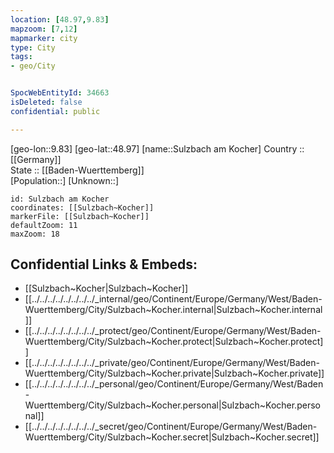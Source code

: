 ```yaml
---
location: [48.97,9.83] 
mapzoom: [7,12] 
mapmarker: city 
type: City
tags:
- geo/City


SpocWebEntityId: 34663
isDeleted: false
confidential: public

---
```

[geo-lon::9.83] 
[geo-lat::48.97] 
[name::Sulzbach am Kocher] 
Country :: [[Germany]]  
State :: [[Baden-Wuerttemberg]]  
[Population::] 
[Unknown::] 


```leaflet
id: Sulzbach am Kocher
coordinates: [[Sulzbach~Kocher]] 
markerFile: [[Sulzbach~Kocher]] 
defaultZoom: 11 
maxZoom: 18
```


## Confidential Links & Embeds: 
- [[Sulzbach~Kocher|Sulzbach~Kocher]] 
- [[../../../../../../../../_internal/geo/Continent/Europe/Germany/West/Baden-Wuerttemberg/City/Sulzbach~Kocher.internal|Sulzbach~Kocher.internal]] 
- [[../../../../../../../../_protect/geo/Continent/Europe/Germany/West/Baden-Wuerttemberg/City/Sulzbach~Kocher.protect|Sulzbach~Kocher.protect]] 
- [[../../../../../../../../_private/geo/Continent/Europe/Germany/West/Baden-Wuerttemberg/City/Sulzbach~Kocher.private|Sulzbach~Kocher.private]] 
- [[../../../../../../../../_personal/geo/Continent/Europe/Germany/West/Baden-Wuerttemberg/City/Sulzbach~Kocher.personal|Sulzbach~Kocher.personal]] 
- [[../../../../../../../../_secret/geo/Continent/Europe/Germany/West/Baden-Wuerttemberg/City/Sulzbach~Kocher.secret|Sulzbach~Kocher.secret]] 
